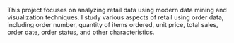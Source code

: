 This project focuses on analyzing retail data using modern data mining and visualization techniques. I study various aspects of retail using order data, including order number, quantity of items ordered, unit price, total sales, order date, order status, and other characteristics.
